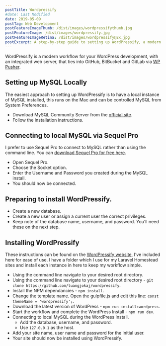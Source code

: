 ```yaml
---
postTitle: Wordpressify
#date: Last Modified
date: 2019-05-09
postTag: Web Development
postFeatureImageThumb: /dist/images/wordpressifythumb.jpg
postFeatureImage: /dist/images/wordpressify.jpg
postFeatureImageRetina: /dist/images/wordpressify@2x.jpg
postExcerpt: A step-by-step guide to setting up WordPressify, a modern workflow for your WordPress development, and MySQL locally on Mac.
---
```


WordPressify is a modern workflow for your WordPress development, with an integrated web server, that ties into GitHub, BitBucket and GitLab via [WP Pusher](https://wppusher.com/).

## Setting up MySQL Locally

The easiest approach to setting up WordPressify is to have a local instance of MySQL installed, this runs on the Mac and can be controlled MySQL from System Preferences.

* Download MySQL Community Server from the [official site](https://dev.mysql.com/downloads/mysql/).
* Follow the installation instructions.

## Connecting to local MySQL via Sequel Pro

I prefer to use Sequel Pro to connect to MySQL rather than using the command line. You can [download Sequel Pro for free here](https://www.sequelpro.com/).

* Open Sequel Pro.
* Choose the Socket option.
* Enter the Username and Password you created during the MySQL install.
* You should now be connected.

## Preparing to install WordPressify.

* Create a new database.
* Create a new user or assign a current user the correct privileges.
* Keep note of the database name, username, and password. You’ll need these on the next step.

## Installing WordPressify

These instructions can be found on the [WordPressify website](https://www.wordpressify.co/), I’ve included here for ease of use. I have a folder which I use for my Laravel Homestead sites and install each instance in here to keep my workflow simple.

* Using the command line navigate to your desired root directory.
* Using the command line navigate to your desired root directory - `git clone https://github.com/luangjokaj/wordpressify`.
* Install the NPM dependancies - `npm install`.
* Change the template name. Open the gulpfile.js and edit this line: `const themeName = 'wordpressify';`.
* Download the latest version of WordPress - `npm run install:wordpress`.
* Start the workflow and complete the WordPress Install - `npm run dev`.
* Connecting to local MySQL during the WordPress Install.
  * Add the database, username, and password.
  * Use `127.0.0.1` as the host.
* Add your site name, user name and password for the initial user.
* Your site should now be installed using WordPressify.
